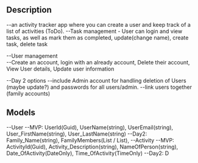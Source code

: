 ## Description
--an activity tracker app where you can create a user and keep track of a list of activities (ToDo). 
--Task management - User can login and view tasks, as well as mark them as completed, update(change name), create task, delete task

--User management  
    --Create an account, login with an already account, Delete their account, View User details, Update user information

--Day 2 options 
    --include Admin account for handling deletion of Users (maybe update?) and passwords for all users/admin.
    --link users together (family accounts)

## Models
--User
    --MVP: UserId(Guid), UserName(string), UserEmail(string), User_FirstName(string), User_LastName(string)
    --Day2: Family_Name(string), FamilyMembers(List<string> / List<Person>), 
--Activity
    --MVP: ActivityId(Guid), Activity_Description(string), NameOfPerson(string), Date_OfActivity(DateOnly), Time_OfActivity(TimeOnly)
    --Day2: D




